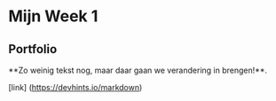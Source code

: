 # <h1> Mijn Week 1 </h1>

## <h2> Portfolio </h2>

<html lang="en">
<head>
    <meta charset="UTF-8">
    <meta name="viewport" content="width=device-width, initial-scale=1.0">



</head>
<body>
    **Zo weinig tekst nog, maar daar gaan we verandering in brengen!**. 


</body>



[link] (https://devhints.io/markdown)
</html>

